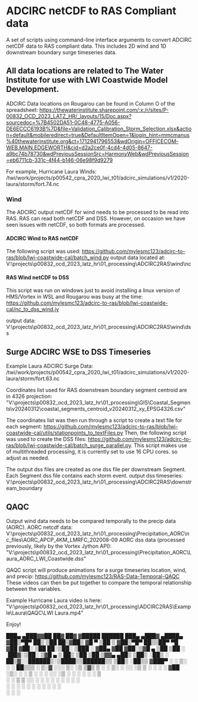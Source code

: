 # ADCIRC netCDF to RAS Compliant data

A set of scripts using command-line interface arguments to convert ADCIRC netCDF data to RAS compliant data. This includes 2D wind and 1D downstream boundary surge timeseries data.

## All data locations are related to The Water Institute for use with LWI Coastwide Model Development.

ADCIRC Data locations on Rougarou can be found in Column O of the spreadsheet: https://thewaterinstitute.sharepoint.com/:x:/r/sites/P-00832_OCD_2023_LATZ_HR/_layouts/15/Doc.aspx?sourcedoc=%7B4502DA51-0C48-4775-A056-DE6ECCC6193B%7D&file=Validation_Calibration_Storm_Selection.xlsx&action=default&mobileredirect=true&DefaultItemOpen=1&login_hint=mmcmanus%40thewaterinstitute.org&ct=1712941796553&wdOrigin=OFFICECOM-WEB.MAIN.EDGEWORTH&cid=d2a2ce0f-4cd4-4d05-8647-a9bc74b78730&wdPreviousSessionSrc=HarmonyWeb&wdPreviousSession=eb6711cb-331c-4f44-b146-06e98f9d9279

For example, Hurricane Laura Winds: /twi/work/projects/p00542_cpra_2020_lwi_t01/adcirc_simulations/v1/2020-laura/storm/fort.74.nc
### Wind

The ADCIRC output netCDF for wind needs to be processed to be read into RAS. RAS can read both netCDF and DSS. However, on occasion we have seen issues with netCDF, so both formats are processed.
#### ADCIRC Wind to RAS netCDF

The following script was used: https://github.com/mylesmc123/adcirc-to-ras/blob/lwi-coastwide-cal/batch_wind.py
output data located at: V:\projects\p00832_ocd_2023_latz_hr\01_processing\ADCIRC2RAS\wind\nc
#### RAS Wind netCDF to DSS

This script was run on windows just to avoid installing a linux version of HMS/Vortex in WSL and Rougarou was busy at the time: 
https://github.com/mylesmc123/adcirc-to-ras/blob/lwi-coastwide-cal/nc_to_dss_wind.jy

output data: V:\projects\p00832_ocd_2023_latz_hr\01_processing\ADCIRC2RAS\wind\dss
## Surge ADCIRC WSE to DSS Timeseries

Example Laura ADCIRC Surge Data: /twi/work/projects/p00542_cpra_2020_lwi_t01/adcirc_simulations/v1/2020-laura/storm/fort.63.nc

Coordinates list used for RAS downstream boundary segment centroid are in 4326 projection: "V:\projects\p00832_ocd_2023_latz_hr\01_processing\GIS\Coastal_Segments\v20240312\coastal_segments_centroid_v20240312_xy_EPSG4326.csv" 

The coordinates list was then run through a script to create a text file for each segment: https://github.com/mylesmc123/adcirc-to-ras/blob/lwi-coastwide-cal/utils/stationpoints_to_textFiles.py
Then, the following script was used to create the DSS files: https://github.com/mylesmc123/adcirc-to-ras/blob/lwi-coastwide-cal/batch_surge_parallel.py. This script makes use of multithreaded processing, it is currently set to use 16 CPU cores. so adjust as needed.

The output dss files are created as one dss file per downstream Segment. Each Segment dss file contains each storm event.
output dss timeseries: V:\projects\p00832_ocd_2023_latz_hr\01_processing\ADCIRC2RAS\downstream_boundary
## QAQC

Output wind data needs to be compared temporally to the precip data (AORC).
AORC netcdf data: V:\projects\p00832_ocd_2023_latz_hr\01_processing\Precipitation_AORC\nc_files\AORC_APCP_4KM_LMRFC_202008-09
AORC dss data (processed previously, likely by the Vortex Jython API): "V:\projects\p00832_ocd_2023_latz_hr\01_processing\Precipitation_AORC\Laura_AORC_LWI_Coastwide.dss"

QAQC script will produce animations for a surge timeseries location, wind, and precip: https://github.com/mylesmc123/RAS-Data-Temporal-QAQC
These videos can then be put together to compare the temporal relationship between the variables. 

Example Hurricane Laura video is here: "V:\projects\p00832_ocd_2023_latz_hr\01_processing\ADCIRC2RAS\Example\Laura\QAQC\LWI Laura.mp4"

Enjoy!


 ███▄ ▄███▓▓██   ██▓ ██▓    ▓█████   ██████     ███▄ ▄███▓ ▄████▄  
▓██▒▀█▀ ██▒ ▒██  ██▒▓██▒    ▓█   ▀ ▒██    ▒    ▓██▒▀█▀ ██▒▒██▀ ▀█  
▓██    ▓██░  ▒██ ██░▒██░    ▒███   ░ ▓██▄      ▓██    ▓██░▒▓█    ▄ 
▒██    ▒██   ░ ▐██▓░▒██░    ▒▓█  ▄   ▒   ██▒   ▒██    ▒██ ▒▓▓▄ ▄██▒
▒██▒   ░██▒  ░ ██▒▓░░██████▒░▒████▒▒██████▒▒   ▒██▒   ░██▒▒ ▓███▀ ░
░ ▒░   ░  ░   ██▒▒▒ ░ ▒░▓  ░░░ ▒░ ░▒ ▒▓▒ ▒ ░   ░ ▒░   ░  ░░ ░▒ ▒  ░
░  ░      ░ ▓██ ░▒░ ░ ░ ▒  ░ ░ ░  ░░ ░▒  ░ ░   ░  ░      ░  ░  ▒   
░      ░    ▒ ▒ ░░    ░ ░      ░   ░  ░  ░     ░      ░   ░        
       ░    ░ ░         ░  ░   ░  ░      ░            ░   ░ ░      
            ░ ░                                           ░        
